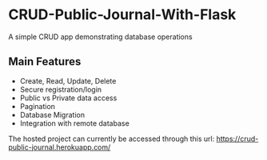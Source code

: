 # CRUD-Public-Journal-With-Flask
A simple CRUD app demonstrating database operations

## Main Features
- Create, Read, Update, Delete
- Secure registration/login
- Public vs Private data access
- Pagination
- Database Migration
- Integration with remote database


The hosted project can currently be accessed through this url: https://crud-public-journal.herokuapp.com/

